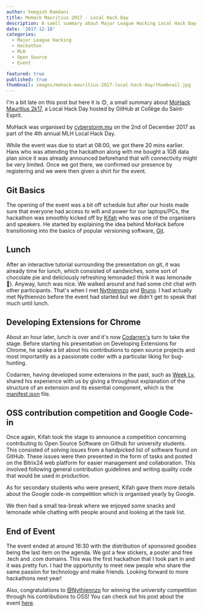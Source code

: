 ```yaml
---
author: Veegish Ramdani
title: MoHack Mauritius 2017 - Local Hack Day
description: A samll summary about Major League Hacking Local Hack Day hosted at Collège du Saint-Esprit Mauritius
date: '2017-12-18'
categories:
  - Major League Hacking
  - Hackathon
  - MLH
  - Open Source
  - Event

featured: true
published: true
thumbnail: images/mohack-mauritius-2017-local-hack-day/thumbnail.jpg
---
```


<script>
    
    import Quote from './quote.svelte';
    import ImageCaption from './image-caption.svelte';
    import { Tweet } from 'sveltekit-embed'
</script>

I'm a bit late on this post but here it is 😊, a small summary about [MoHack Mauritius 2k17](http://www.mohack.cf), a Local Hack Day hosted by GitHub at Collège du Saint-Esprit.

MoHack was organised by [cyberstorm.mu](https://cyberstorm.mu) on the 2nd of December 2017 as part of the 4th annual MLH Local Hack Day.

<Quote author="localhackday.mlh.io" quote="It's finally here! December 2nd, 2017 marks the 4th annual MLH Local Hack Day - a worldwide celebration of learning, building, and sharing. Over 275 communities around the world are hosting simultaneous 12 hour hackathons where developers, designers, and makers will join forces to bring their crazy ideas to life." />

While the event was due to start at 08:00, we got there 20 mins earlier. Hans who was attending the hackathon along with me bought a 1GB data plan since it was already announced beforehand that wifi connectivity might be very limited. Once we got there, we confirmed our presence by registering and we were then given a shirt for the event.

<ImageCaption caption="The organizing team getting the stage ready for presentations">
  <enhanced:img class="inline-basic-image" src="/static/images/mohack-mauritius-2017-local-hack-day/mohack-mauritius-2017-local-hack-day-photo-1.jpg" />
</ImageCaption>

## Git Basics

The opening of the event was a bit off schedule but after our hosts made sure that everyone had access to wifi and power for our laptops/PCs, the hackathon was smoothly kicked off by [Kifah](https://masky.me) who was one of the organisers and speakers. He started by explaining the idea behind MoHack before transitioning into the basics of popular versioning software, [Git](https://git-scm.com).

<ImageCaption caption="Opening of MoHack">
  <enhanced:img class="inline-basic-image" src="/static/images/mohack-mauritius-2017-local-hack-day/mohack-mauritius-2017-local-hack-day-photo-2.jpg" />
</ImageCaption>

<ImageCaption caption="Kifah explaining the basics of git and how to apply a patch">
  <enhanced:img class="inline-basic-image" src="/static/images/mohack-mauritius-2017-local-hack-day/mohack-mauritius-2017-local-hack-day-photo-3.jpg" />
</ImageCaption>

## Lunch

After an interactive tutorial surrounding the presentation on git, it was already time for lunch, which consisted of sandwiches, some sort of chocolate pie and deliciously refreshing lemonade(I think it was lemonade 🤣). Anyway, lunch was nice. We walked around and had some chit chat with other participants. That's when I met [Nythiennzo](https://www.nythiennzo.codes/) and [Bruno](https://busymind101.wordpress.com/). I had actually met Nythiennzo before the event had started but we didn't get to speak that much until lunch.

## Developing Extensions for Chrome

About an hour later, lunch is over and it's now [Codarren's](https://codarren.com/) turn to take the stage. Before starting his presentation on Developing Extensions for Chrome, he spoke a bit about his contributions to open source projects and most importantly as a passionate coder with a particular liking for bug-hunting.

<ImageCaption caption="Codarren mentioning his notable contributions to Open Source Software and IETF hackathons">
  <enhanced:img class="inline-basic-image" src="/static/images/mohack-mauritius-2017-local-hack-day/mohack-mauritius-2017-local-hack-day-photo-4.jpg" />
</ImageCaption>

Codarren, having developed some extensions in the past, such as [Week Ly](https://github.com/codarrenvelvindron/Week-Ly), shared his experience with us by giving a throughout explanation of the structure of an extension and its essential component, which is the [manifest.json](https://developer.chrome.com/extensions/getstarted) file.

<ImageCaption caption="The manifest.json file explained using a pizza delivery guy as analogy">
  <enhanced:img class="inline-basic-image" src="/static/images/mohack-mauritius-2017-local-hack-day/mohack-mauritius-2017-local-hack-day-photo-5.jpg" />
</ImageCaption>

## OSS contribution competition and Google Code-in

Once again, Kifah took the stage to announce a competition concerning contributing to Open Source Software on Github for university students. This consisted of solving issues from a handpicked list of software found on GitHub. These issues were then presented in the form of tasks and posted on the Bitrix24 web platform for easier management and collaboration. This involved following general contribution guidelines and writing quality code that would be used in production.

<ImageCaption>
  <enhanced:img alt="List of tasks up for grabs" class="inline-basic-image" src="/static/images/mohack-mauritius-2017-local-hack-day/mohack-mauritius-2017-local-hack-day-photo-6.jpg" />
</ImageCaption>

As for secondary students who were present, Kifah gave them more details about the Google code-in competition which is organised yearly by Google.

We then had a small tea-break where we enjoyed some snacks and lemonade while chatting with people around and looking at the task list.

## End of Event

The event ended at around 16:30 with the distribution of sponsored goodies being the last item on the agenda. We got a few stickers, a poster and free .tech and .com domains. This was the first hackathon that I took part in and it was pretty fun. I had the opportunity to meet new people who share the same passion for technology and make friends. Looking forward to more hackathons next year!

Also, congratulations to [@Nythiennzo](https://twitter.com/Nythiennzo) for winning the university competition through his contributions to OSS! You can check out his post about the event [here](https://www.nythiennzo.codes/blog/2017/12/11/mohack-2017-local-hack-day-in-mauritius/).

<Tweet tweetLink="Nythiennzo/status/936963080625336321" />

<ImageCaption>
  <enhanced:img alt="hackathon goodies" class="inline-basic-image" src="/static/images/mohack-mauritius-2017-local-hack-day/mohack-mauritius-2017-local-hack-day-photo-7.jpg" />
</ImageCaption>

<ImageCaption>
  <enhanced:img alt="hackathon posters and other goodies" class="inline-basic-image" src="/static/images/mohack-mauritius-2017-local-hack-day/mohack-mauritius-2017-local-hack-day-photo-8.jpg" />
</ImageCaption>
